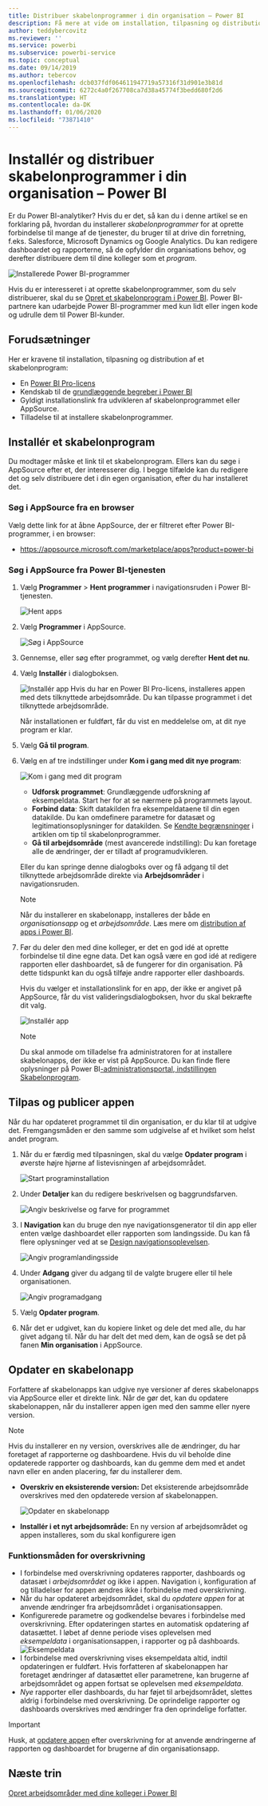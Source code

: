 ```yaml
---
title: Distribuer skabelonprogrammer i din organisation – Power BI
description: Få mere at vide om installation, tilpasning og distribution af skabelonprogrammer i din organisation i Power BI.
author: teddybercovitz
ms.reviewer: ''
ms.service: powerbi
ms.subservice: powerbi-service
ms.topic: conceptual
ms.date: 09/14/2019
ms.author: tebercov
ms.openlocfilehash: dcb037fdf064611947719a57316f31d901e3b81d
ms.sourcegitcommit: 6272c4a0f267708ca7d38a45774f3bedd680f2d6
ms.translationtype: HT
ms.contentlocale: da-DK
ms.lasthandoff: 01/06/2020
ms.locfileid: "73871410"
---
```

# <a name="install-and-distribute-template-apps-in-your-organization---power-bi"></a>Installér og distribuer skabelonprogrammer i din organisation – Power BI

Er du Power BI-analytiker? Hvis du er det, så kan du i denne artikel se en forklaring på, hvordan du installerer *skabelonprogrammer* for at oprette forbindelse til mange af de tjenester, du bruger til at drive din forretning, f.eks. Salesforce, Microsoft Dynamics og Google Analytics. Du kan redigere dashboardet og rapporterne, så de opfylder din organisations behov, og derefter distribuere dem til dine kolleger som et *program*. 

![Installerede Power BI-programmer](media/service-template-apps-install-distribute/power-bi-get-apps.png)

Hvis du er interesseret i at oprette skabelonprogrammer, som du selv distribuerer, skal du se [Opret et skabelonprogram i Power BI](service-template-apps-create.md). Power BI-partnere kan udarbejde Power BI-programmer med kun lidt eller ingen kode og udrulle dem til Power BI-kunder. 

## <a name="prerequisites"></a>Forudsætninger  

Her er kravene til installation, tilpasning og distribution af et skabelonprogram: 

- En [Power BI Pro-licens](service-self-service-signup-for-power-bi.md)
- Kendskab til de [grundlæggende begreber i Power BI](service-basic-concepts.md)
- Gyldigt installationslink fra udvikleren af skabelonprogrammet eller AppSource. 
- Tilladelse til at installere skabelonprogrammer. 

## <a name="install-a-template-app"></a>Installér et skabelonprogram

Du modtager måske et link til et skabelonprogram. Ellers kan du søge i AppSource efter et, der interesserer dig. I begge tilfælde kan du redigere det og selv distribuere det i din egen organisation, efter du har installeret det.

### <a name="search-appsource-from-a-browser"></a>Søg i AppSource fra en browser

Vælg dette link for at åbne AppSource, der er filtreret efter Power BI-programmer, i en browser:

- https://appsource.microsoft.com/marketplace/apps?product=power-bi

### <a name="search-appsource-from-the-power-bi-service"></a>Søg i AppSource fra Power BI-tjenesten

1. Vælg **Programmer** > **Hent programmer** i navigationsruden i Power BI-tjenesten.

    ![Hent apps](media/service-template-apps-install-distribute/power-bi-get-apps-arrow.png)

2. Vælg **Programmer** i AppSource.

    ![Søg i AppSource](media/service-template-apps-install-distribute/power-bi-appsource.png)

3. Gennemse, eller søg efter programmet, og vælg derefter **Hent det nu**.

4. Vælg **Installér** i dialogboksen.

    ![Installér app](media/service-template-apps-install-distribute/power-install-dialog.png) Hvis du har en Power BI Pro-licens, installeres appen med dets tilknyttede arbejdsområde. Du kan tilpasse programmet i det tilknyttede arbejdsområde.

    Når installationen er fuldført, får du vist en meddelelse om, at dit nye program er klar.
4. Vælg **Gå til program**.
5. Vælg en af tre indstillinger under **Kom i gang med dit nye program**:

    ![Kom i gang med dit program](media/service-template-apps-create/power-bi-template-app-get-started.png)

    - **Udforsk programmet**: Grundlæggende udforskning af eksempeldata. Start her for at se nærmere på programmets layout. 
    - **Forbind data**: Skift datakilden fra eksempeldataene til din egen datakilde. Du kan omdefinere parametre for datasæt og legitimationsoplysninger for datakilden. Se [Kendte begrænsninger](service-template-apps-tips.md#known-limitations) i artiklen om tip til skabelonprogrammer. 
    - **Gå til arbejdsområde** (mest avancerede indstilling): Du kan foretage alle de ændringer, der er tilladt af programudvikleren.

    Eller du kan springe denne dialogboks over og få adgang til det tilknyttede arbejdsområde direkte via **Arbejdsområder** i navigationsruden.
    >[!NOTE]
    >Når du installerer en skabelonapp, installeres der både en *organisationsapp* og et *arbejdsområde*. Læs mere om [distribution af apps i Power BI](service-create-distribute-apps.md).
 
6. Før du deler den med dine kolleger, er det en god idé at oprette forbindelse til dine egne data. Det kan også være en god idé at redigere rapporten eller dashboardet, så de fungerer for din organisation. På dette tidspunkt kan du også tilføje andre rapporter eller dashboards.

   Hvis du vælger et installationslink for en app, der ikke er angivet på AppSource, får du vist valideringsdialogboksen, hvor du skal bekræfte dit valg.

   ![Installér app](media/service-template-apps-install-distribute/power-install-unvalidated-dialog.png)

   >[!NOTE]
   >Du skal anmode om tilladelse fra administratoren for at installere skabelonapps, der ikke er vist på AppSource. Du kan finde flere oplysninger på Power BI[-administrationsportal, indstillingen Skabelonprogram](service-admin-portal.md#template-apps-settings).

## <a name="customize-and-publish-the-app"></a>Tilpas og publicer appen

Når du har opdateret programmet til din organisation, er du klar til at udgive det. Fremgangsmåden er den samme som udgivelse af et hvilket som helst andet program.

1. Når du er færdig med tilpasningen, skal du vælge **Opdater program** i øverste højre hjørne af listevisningen af arbejdsområdet.  

    ![Start programinstallation](media/service-template-apps-install-distribute/power-bi-start-install-app.png)

2. Under **Detaljer** kan du redigere beskrivelsen og baggrundsfarven.

   ![Angiv beskrivelse og farve for programmet](media/service-template-apps-install-distribute/power-bi-install-app-details.png)

3. I **Navigation** kan du bruge den nye navigationsgenerator til din app eller enten vælge dashboardet eller rapporten som landingsside. Du kan få flere oplysninger ved at se [Design navigationsoplevelsen](service-create-distribute-apps.md#design-the-navigation-experience).

   ![Angiv programlandingsside](media/service-template-apps-install-distribute/power-bi-install-app-content.png)

4. Under **Adgang** giver du adgang til de valgte brugere eller til hele organisationen.  

   ![Angiv programadgang](media/service-template-apps-install-distribute/power-bi-install-access.png)

5. Vælg **Opdater program**. 

6. Når det er udgivet, kan du kopiere linket og dele det med alle, du har givet adgang til. Når du har delt det med dem, kan de også se det på fanen **Min organisation** i AppSource.

## <a name="update-a-template-app"></a>Opdater en skabelonapp

Forfattere af skabelonapps kan udgive nye versioner af deres skabelonapps via AppSource eller et direkte link. Når de gør det, kan du opdatere skabelonappen, når du installerer appen igen med den samme eller nyere version.

  >[!NOTE]
  >Hvis du installerer en ny version, overskrives alle de ændringer, du har foretaget af rapporterne og dashboardene. Hvis du vil beholde dine opdaterede rapporter og dashboards, kan du gemme dem med et andet navn eller en anden placering, før du installerer dem.

- **Overskriv en eksisterende version:** Det eksisterende arbejdsområde overskrives med den opdaterede version af skabelonappen.

   ![Opdater en skabelonapp](media/service-template-apps-install-distribute/power-bi-update-app-overwrite.png)

- **Installér i et nyt arbejdsområde:** En ny version af arbejdsområdet og appen installeres, som du skal konfigurere igen

### <a name="overwrite-behavior"></a>Funktionsmåden for overskrivning

* I forbindelse med overskrivning opdateres rapporter, dashboards og datasæt i *arbejdsområdet* og ikke i appen. Navigation i, konfiguration af og tilladelser for appen ændres ikke i forbindelse med overskrivning.
* Når du har opdateret arbejdsområdet, skal du *opdatere appen* for at anvende ændringer fra arbejdsområdet i organisationsappen.
* Konfigurerede parametre og godkendelse bevares i forbindelse med overskrivning. Efter opdateringen startes en automatisk opdatering af datasættet. I løbet af denne periode vises oplevelsen med *eksempeldata* i organisationsappen, i rapporter og på dashboards.
  ![Eksempeldata](media/service-template-apps-install-distribute/power-bi-sample-data.png)
* I forbindelse med overskrivning vises eksempeldata altid, indtil opdateringen er fuldført. Hvis forfatteren af skabelonappen har foretaget ændringer af datasættet eller parametrene, kan brugerne af arbejdsområdet og appen fortsat se oplevelsen med *eksempeldata*.
* *Nye* rapporter eller dashboards, du har føjet til arbejdsområdet, slettes aldrig i forbindelse med overskrivning. De oprindelige rapporter og dashboards overskrives med ændringer fra den oprindelige forfatter.

>[!IMPORTANT]
>Husk, at [opdatere appen](#customize-and-publish-the-app) efter overskrivning for at anvende ændringerne af rapporten og dashboardet for brugerne af din organisationsapp.

## <a name="next-steps"></a>Næste trin

[Opret arbejdsområder med dine kolleger i Power BI](service-create-workspaces.md)
